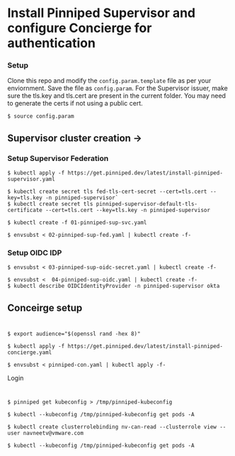 # Install Pinniped Supervisor and configure Concierge for authentication

### Setup 

Clone this repo and modify the `config.param.template` file as per your enviornment. Save the file as `config.param`. For the Supervisor issuer, make sure the tls.key and tls.cert are present in the current folder. You may need to generate the certs if not using a public cert. 

`$ source config.param`


## Supervisor cluster creation -> 

### Setup Supervisor Federation

`$ kubectl apply -f https://get.pinniped.dev/latest/install-pinniped-supervisor.yaml`

```
$ kubectl create secret tls fed-tls-cert-secret --cert=tls.cert --key=tls.key -n pinniped-supervisor`
$ kubectl create secret tls pinniped-supervisor-default-tls-certificate --cert=tls.cert --key=tls.key -n pinniped-supervisor
```

`$ kubectl create -f 01-pinniped-sup-svc.yaml`

`$ envsubst < 02-pinniped-sup-fed.yaml | kubectl create -f-`

### Setup OIDC IDP
`$ envsubst < 03-pinniped-sup-oidc-secret.yaml | kubectl create -f-`

```
$ envsubst <  04-pinniped-sup-oidc.yaml | kubectl create -f-
$ kubectl describe OIDCIdentityProvider -n pinniped-supervisor okta
```

## Conceirge setup 

#
`$ export audience="$(openssl rand -hex 8)"`

`$ kubectl apply -f https://get.pinniped.dev/latest/install-pinniped-concierge.yaml`

`$ envsubst < pinniped-con.yaml | kubectl apply -f- `

Login

#

`$ pinniped get kubeconfig > /tmp/pinniped-kubeconfig`

`$ kubectl --kubeconfig /tmp/pinniped-kubeconfig get pods -A`

`$ kubectl create clusterrolebinding nv-can-read --clusterrole view --user navneetv@vmware.com`

`$ kubectl --kubeconfig /tmp/pinniped-kubeconfig get pods -A`
